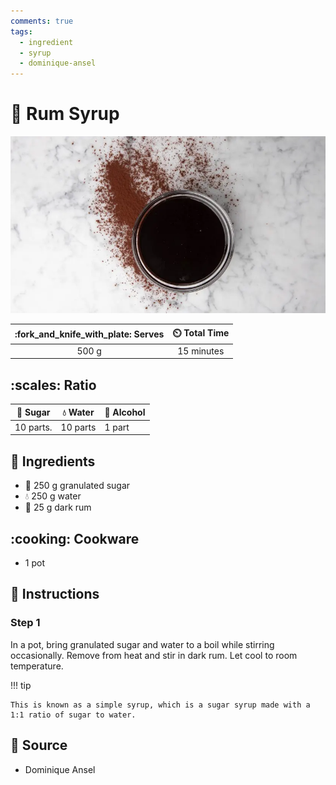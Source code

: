 ```yaml
---
comments: true
tags:
  - ingredient
  - syrup
  - dominique-ansel
---
```

# :maple_leaf: Rum Syrup

![Rum Syrup](../assets/images/rum-syrup.jpg)

| :fork_and_knife_with_plate: Serves | :timer_clock: Total Time |
|:----------------------------------:|:-----------------------: |
| 500 g | 15 minutes |

## :scales: Ratio

| :candy: Sugar | :droplet: Water | :tumbler_glass: Alcohol |
|---------------|-----------------|-------------------------|
| 10 parts.     | 10 parts        | 1 part                  |

## :salt: Ingredients

- :candy: 250 g granulated sugar
- :droplet: 250 g water
- :tumbler_glass: 25 g dark rum

## :cooking: Cookware

- 1 pot

## :pencil: Instructions

### Step 1

In a pot, bring granulated sugar and water to a boil while stirring occasionally. Remove from heat and stir in dark rum.
Let cool to room temperature.

!!! tip

    This is known as a simple syrup, which is a sugar syrup made with a 1:1 ratio of sugar to water.

## :link: Source

- Dominique Ansel
